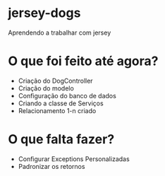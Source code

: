 # jersey-dogs
Aprendendo a trabalhar com jersey

# O que foi feito até agora?

- Criação do DogController
- Criação do modelo
- Configuração do banco de dados
- Criando a classe de Serviços
- Relacionamento 1-n criado

# O que falta fazer?
- Configurar Exceptions Personalizadas
- Padronizar os retornos

